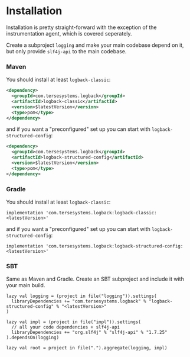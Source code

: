 # Installation

Installation is pretty straight-forward with the exception of the instrumentation agent, which is covered seperately.

Create a subproject `logging` and make your main codebase depend on it, but only provide `slf4j-api` to the main codebase.

### Maven

You should install at least `logback-classic`:

```xml
<dependency>
  <groupId>com.tersesystems.logback</groupId>
  <artifactId>logback-classic</artifactId>
  <version>$latestVersion</version>
  <type>pom</type>
</dependency>
```

and if you want a "preconfigured" set up you can start with `logback-structured-config`:

```xml
<dependency>
  <groupId>com.tersesystems.logback</groupId>
  <artifactId>logback-structured-config</artifactId>
  <version>$latestVersion</version>
  <type>pom</type>
</dependency>
```

### Gradle

You should install at least `logback-classic`:

```
implementation 'com.tersesystems.logback:logback-classic:<latestVersion>'
```

and if you want a "preconfigured" set up you can start with `logback-structured-config`:

```
implementation 'com.tersesystems.logback:logback-structured-config:<latestVersion>'
```

### SBT

Same as Maven and Gradle.  Create an SBT subproject and include it with your main build.

```
lazy val logging = (project in file("logging")).settings(
  libraryDependencies += "com.tersesystems.logback" % "logback-structured-config" % "<latestVersion>"
)

lazy val impl = (project in file("impl")).settings(
  // all your code dependencies + slf4j-api
  libraryDependencies += "org.slf4j" % "slf4j-api" % "1.7.25"
).dependsOn(logging)

lazy val root = project in file(".").aggregate(logging, impl)
```
